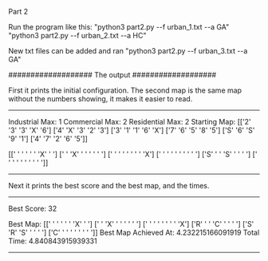 Part 2

Run the program like this:
"python3 part2.py --f urban_1.txt --a GA"
"python3 part2.py --f urban_2.txt --a HC"

New txt files can be added and ran
"python3 part2.py --f urban_3.txt --a GA"

###################
The output
###################

First it prints the initial configuration.  The second map is the same map without the numbers showing, it makes it easier to read.
___________________________________________
Industrial Max:  1
Commercial Max:  2
Residential Max:  2
Starting Map:
 [['2' '3' '3' 'X' '6']
 ['4' 'X' '3' '2' '3']
 ['3' '1' '1' '6' 'X']
 ['7' '6' '5' '8' '5']
 ['S' '6' 'S' '9' '1']
 ['4' '7' '2' '6' '5']]

[[' ' ' ' ' ' 'X' ' ']
 [' ' 'X' ' ' ' ' ' ']
 [' ' ' ' ' ' ' ' 'X']
 [' ' ' ' ' ' ' ' ' ']
 ['S' ' ' 'S' ' ' ' ']
 [' ' ' ' ' ' ' ' ' ']]
___________________________________________

Next it prints the best score and the best map, and the times.
___________________________________________
Best Score:
 32

Best Map:
[[' ' ' ' ' ' 'X' ' ']
 [' ' 'X' ' ' ' ' ' ']
 [' ' ' ' ' ' ' ' 'X']
 ['R' ' ' 'C' ' ' ' ']
 ['S' 'R' 'S' ' ' ' ']
 ['C' ' ' ' ' ' ' ' ']]
Best Map Achieved At:  4.232215166091919
Total Time:  4.840843915939331
___________________________________________